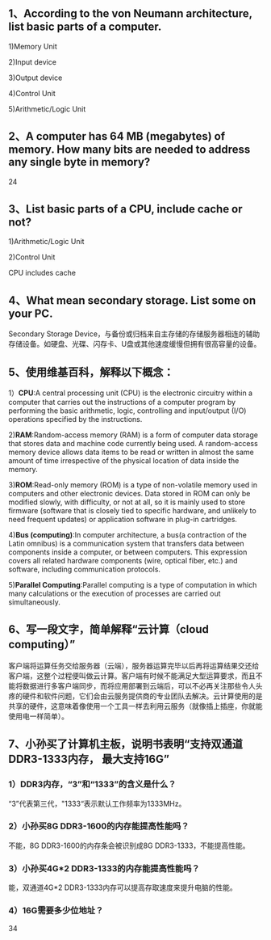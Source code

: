 ## 1、According to the von Neumann architecture, list basic parts of a computer. 
1)Memory Unit

2)Input device

3)Output device

4)Control Unit

5)Arithmetic/Logic Unit

## 2、A computer has 64 MB (megabytes) of memory. How many bits are needed to address any single byte in memory? 
24
## 3、List basic parts of a CPU, include cache or not? 
1)Arithmetic/Logic Unit

2)Control Unit

CPU includes cache

## 4、What mean secondary storage. List some on your PC. 
Secondary Storage Device，与备份或归档来自主存储的存储服务器相连的辅助存储设备。如硬盘、光碟、闪存卡、U盘或其他速度缓慢但拥有很高容量的设备。
## 5、使用维基百科，解释以下概念： 
1）**CPU**:A central processing unit (CPU) is the electronic circuitry within a computer that carries out the instructions of a computer program by performing the basic arithmetic, logic, controlling and input/output (I/O) operations specified by the instructions.

2)**RAM**:Random-access memory (RAM) is a form of computer data storage that stores data and machine code currently being used. A random-access memory device allows data items to be read or written in almost the same amount of time irrespective of the physical location of data inside the memory.

3)**ROM**:Read-only memory (ROM) is a type of non-volatile memory used in computers and other electronic devices. Data stored in ROM can only be modified slowly, with difficulty, or not at all, so it is mainly used to store firmware (software that is closely tied to specific hardware, and unlikely to need frequent updates) or application software in plug-in cartridges. 

4)**Bus (computing)**:In computer architecture, a bus(a contraction of the Latin omnibus) is a communication system that transfers data between components inside a computer, or between computers. This expression covers all related hardware components (wire, optical fiber, etc.) and software, including communication protocols.

5)**Parallel Computing**:Parallel computing is a type of computation in which many calculations or the execution of processes are carried out simultaneously.
## 6、写一段文字，简单解释“云计算（cloud computing）”
客户端将运算任务交给服务器（云端），服务器运算完毕以后再将运算结果交还给客户端，这整个过程便叫做云计算。客户端有时候不能满足大型运算要求，而且不能将数据进行多客户端同步，而将应用部署到云端后，可以不必再关注那些令人头疼的硬件和软件问题，它们会由云服务提供商的专业团队去解决。云计算使用的是共享的硬件，这意味着像使用一个工具一样去利用云服务（就像插上插座，你就能使用电一样简单）。
## 7、小孙买了计算机主板，说明书表明“支持双通道DDR3-1333内存， 最大支持16G” 
### 1）DDR3内存，“3”和“1333”的含义是什么？ 
“3”代表第三代，"1333“表示默认工作频率为1333MHz。
### 2）小孙买8G DDR3-1600的内存能提高性能吗？
不能，8G DDR3-1600的内存条会被识别成8G DDR3-1333，不能提高性能。
### 3）小孙买4G*2 DDR3-1333的内存能提高性能吗？
能，双通道4G*2 DDR3-1333内存可以提高存取速度来提升电脑的性能。
### 4）16G需要多少位地址？
34